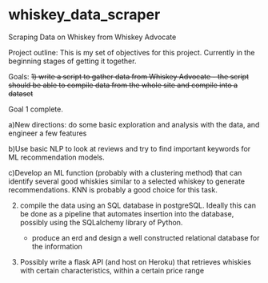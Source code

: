 # whiskey_data_scraper
Scraping Data on Whiskey from Whiskey Advocate 

Project outline:
This is my set of objectives for this project. Currently in the beginning stages of getting it together.

Goals:
<strike>1) write a script to gather data from Whiskey Advocate - the script should be able to compile data from the whole site and compile into a dataset</strike>

Goal 1 complete. 

a)New directions: do some basic exploration and analysis with the data, and engineer a few features

b)Use basic NLP to look at reviews and try to find important keywords for ML recommendation models. 

c)Develop an ML function (probably with a clustering method) that can identify several good whiskies similar to a selected whiskey to generate recommendations. KNN is
probably a good choice for this task.


2) compile the data using an SQL database in postgreSQL. Ideally this can be done as a pipeline that automates insertion into the database, possibly using the
SQLalchemy library of Python. 

      - produce an erd and design a well constructed relational database for the information

3) Possibly write a flask API (and host on Heroku) that retrieves whiskies with certain characteristics, within a certain price range
